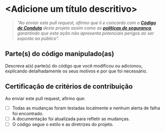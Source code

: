 # <Adicione um título descritivo>
<!--
Exemplo: Correção de Bug no Formulário de Usuários.
-->
<!-- 
Insentivamos que você adicione um tipo de label disponível que mais se encaixe com o tipo de pull request que você pretende fazer. Exemplo: "fix" ou "enhancement".
-->

> *"Ao enviar este pull request, afirmo que li e concordo com o **[Código de Conduta](https://github.com/Leonardo-henriqu2/PI---5-v2/blob/main/CODE_OF_CONDUCT.md)** deste projeto assim como as **[políticas de segurança](https://github.com/Leonardo-henriqu2/PI---5-v2/blob/main/SECURITY.md)**, garantindo que esta ação não apresenta potenciais perigos ao ser exposto ao público".*

## Parte(s) do código manipulado(as)

Descreva a(s) parte(s) do código que você modificou ou adicionou, explicando detalhadamente os seus motivos e por que foi necessário.

## Certificação de critérios de contribuição

<!-- 
Esta etapa é extremamente importante e, portanto, obrigatória.
Lembre-se, para marcar as opções com um "check", basta adicionar um "x" entre os colchetes.
-->

Ao enviar este pull request, afirmo que:

- [ ] Todas as mudanças foram testadas localmente e nenhum alerta de falha foi encontrado.
- [ ] A documentação foi atualizada para refletir as mudanças.
- [ ] O código segue o estilo e as diretrizes do projeto.

<!-- 
Após completar as etapas acima, você pode abrir um pull request.
Se tiver alguma dúvida, sinta-se à vontade para contatar os responsáveis do projeto pelo e-mail ou entrando em contato com a promotora do projeto através do link [Fale conosco](https://site.fatecfranca.edu.br/a-fatec-franca/fale-conosco).
-->

<!--
## Referências

Sinta-se livre para adicionar referências a issues e/ou menções a pessoas, equipes, organizações ou documentações que podem servir de bibliografia.
-->
